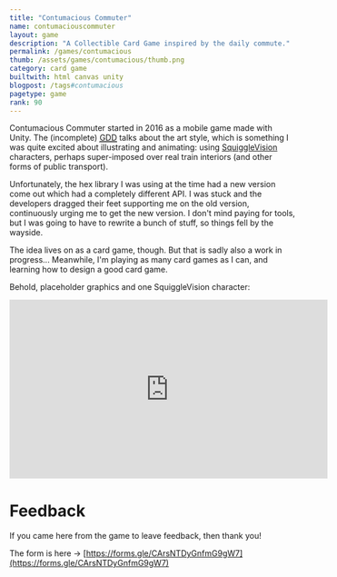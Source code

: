 ```yaml
---
title: "Contumacious Commuter"
name: contumaciouscommuter
layout: game
description: "A Collectible Card Game inspired by the daily commute."
permalink: /games/contumacious
thumb: /assets/games/contumacious/thumb.png
category: card game
builtwith: html canvas unity
blogpost: /tags#contumacious
pagetype: game
rank: 90
---
```


Contumacious Commuter started in 2016 as a mobile game made with Unity. The (incomplete) <abbr title="game design document">[GDD](https://docs.google.com/document/d/1Dh53Hb-zmO5dx76a-vuSD-BnMGA7PRjBw5pul5Q54vM/edit?usp=sharing)</abbr> talks about the art style, which is something I was quite excited about illustrating and animating: using [SquiggleVision](https://en.wikipedia.org/wiki/Squigglevision) characters, perhaps super-imposed over real train interiors (and other forms of public transport).

Unfortunately, the hex library I was using at the time had a new version come out which had a completely different API. I was stuck and the developers dragged their feet supporting me on the old version, continuously urging me to get the new version. I don't mind paying for tools, but I was going to have to rewrite a bunch of stuff, so things fell by the wayside.

The idea lives on as a card game, though. But that is sadly also a work in progress... Meanwhile, I'm playing as many card games as I can, and learning how to design a good card game.

Behold, placeholder graphics and one SquiggleVision character:

<iframe width="560" height="315" src="https://www.youtube.com/embed/ie2ft1DkUcs" frameborder="0" allow="accelerometer; autoplay; encrypted-media; gyroscope; picture-in-picture" allowfullscreen></iframe>

# Feedback

If you came here from the game to leave feedback, then thank you!

The form is here -> [https://forms.gle/CArsNTDyGnfmG9gW7](https://forms.gle/CArsNTDyGnfmG9gW7)


